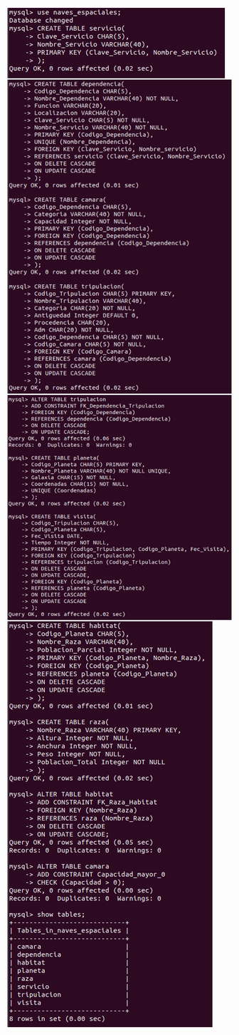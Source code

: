 ![Error](Ejercicio2/inicio_BD.PNG)     
![Error](Ejercicio2/foto2.PNG)    
![Error](Ejercicio2/foto3.PNG)   
![Error](Ejercicio2/foto4.PNG)   
    
       
          
             

              